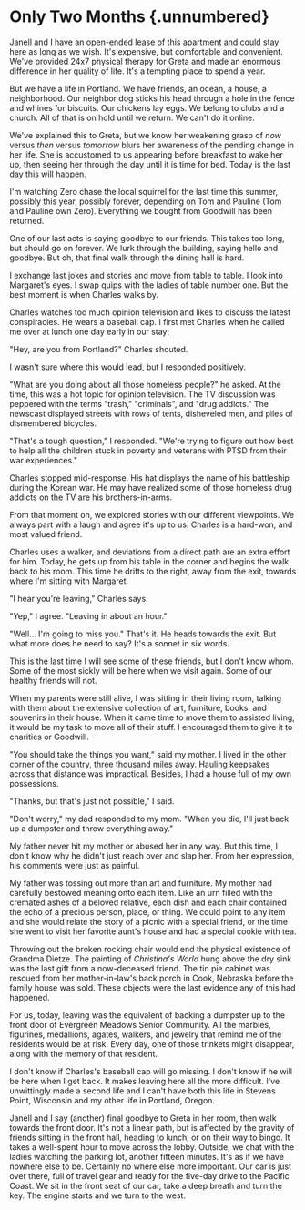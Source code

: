 # Only Two Months {.unnumbered}

Janell and I have an open-ended lease of this apartment and could stay here as long as we wish. It's expensive, but comfortable and convenient. We've provided 24x7 physical therapy for Greta and made an enormous difference in her quality of life. It's a tempting place to spend a year.

But we have a life in Portland. We have friends, an ocean, a house, a neighborhood. Our neighbor dog sticks his head through a hole in the fence and whines for biscuits. Our chickens lay eggs. We belong to clubs and a church. All of that is on hold until we return. We can't do it online.

We've explained this to Greta, but we know her weakening grasp of *now* versus *then* versus *tomorrow* blurs her awareness of the pending change in her life. She is accustomed to us appearing before breakfast to wake her up, then seeing her through the day until it is time for bed. Today is the last day this will happen.

I'm watching Zero chase the local squirrel for the last time this summer, possibly this year, possibly forever, depending on Tom and Pauline (Tom and Pauline own Zero). Everything we bought from Goodwill has been returned.

One of our last acts is saying goodbye to our friends. This takes too long, but should go on forever. We lurk through the building, saying hello and goodbye. But oh, that final walk through the dining hall is hard.

I exchange last jokes and stories and move from table to table. I look into Margaret's eyes. I swap quips with the ladies of table number one. But the best moment is when Charles walks by.

Charles watches too much opinion television and likes to discuss the latest conspiracies. He wears a baseball cap. I first met Charles when he called me over at lunch one day early in our stay;

"Hey, are you from Portland?" Charles shouted.

I wasn't sure where this would lead, but I responded positively.

"What are you doing about all those homeless people?" he asked. At the time, this was a hot topic for opinion television. The TV discussion was peppered with the terms "trash," "criminals", and "drug addicts." The newscast displayed streets with rows of tents, disheveled men, and piles of dismembered bicycles.

"That's a tough question," I responded. "We're trying to figure out how best to help all the children stuck in poverty and veterans with PTSD from their war experiences."

Charles stopped mid-response. His hat displays the name of his battleship during the Korean war. He may have realized some of those homeless drug addicts on the TV are his brothers-in-arms.

From that moment on, we explored stories with our different viewpoints. We always part with a laugh and agree it's up to us. Charles is a hard-won, and most valued friend.

Charles uses a walker, and deviations from a direct path are an extra effort for him. Today, he gets up from his table in the corner and begins the walk back to his room. This time he drifts to the right, away from the exit, towards where I'm sitting with Margaret.

"I hear you're leaving," Charles says.

"Yep," I agree. "Leaving in about an hour."

"Well... I'm going to miss you." That's it. He heads towards the exit. But what more does he need to say? It's a sonnet in six words.

This is the last time I will see some of these friends, but I don't know whom. Some of the most sickly will be here when we visit again. Some of our healthy friends will not.

When my parents were still alive, I was sitting in their living room, talking with them about the extensive collection of art, furniture, books, and souvenirs in their house. When it came time to move them to assisted living, it would be my task to move all of their stuff. I encouraged them to give it to charities or Goodwill.

"You should take the things you want," said my mother. I lived in the other corner of the country, three thousand miles away. Hauling keepsakes across that distance was impractical. Besides, I had a house full of my own possessions.

"Thanks, but that's just not possible," I said.

"Don't worry," my dad responded to my mom. "When you die, I'll just back up a dumpster and throw everything away."

My father never hit my mother or abused her in any way. But this time, I don't know why he didn't just reach over and slap her. From her expression, his comments were just as painful.

My father was tossing out more than art and furniture. My mother had carefully bestowed meaning onto each item. Like an urn filled with the cremated ashes of a beloved relative, each dish and each chair contained the echo of a precious person, place, or thing. We could point to any item and she would relate the story of a picnic with a special friend, or the time she went to visit her favorite aunt's house and had a special cookie with tea.

Throwing out the broken rocking chair would end the physical existence of Grandma Dietze. The painting of *Christina's World* hung above the dry sink was the last gift from a now-deceased friend. The tin pie cabinet was rescued from her mother-in-law's back porch in Cook, Nebraska before the family house was sold. These objects were the last evidence any of this had happened.

For us, today, leaving was the equivalent of backing a dumpster up to the front door of Evergreen Meadows Senior Community. All the marbles, figurines, medallions, agates, walkers, and jewelry that remind me of the residents would be at risk. Every day, one of those trinkets might disappear, along with the memory of that resident.

I don't know if Charles's baseball cap will go missing. I don't know if he will be here when I get back. It makes leaving here all the more difficult. I've unwittingly made a second life and I can't have both this life in Stevens Point, Wisconsin and my other life in Portland, Oregon.

Janell and I say (another) final goodbye to Greta in her room, then walk towards the front door. It's not a linear path, but is affected by the gravity of friends sitting in the front hall, heading to lunch, or on their way to bingo. It takes a well-spent hour to move across the lobby. Outside, we chat with the ladies watching the parking lot, another fifteen minutes. It's as if we have nowhere else to be. Certainly no where else more important. Our car is just over there, full of travel gear and ready for the five-day drive to the Pacific Coast. We sit in the front seat of our car, take a deep breath and turn the key. The engine starts and we turn to the west.
